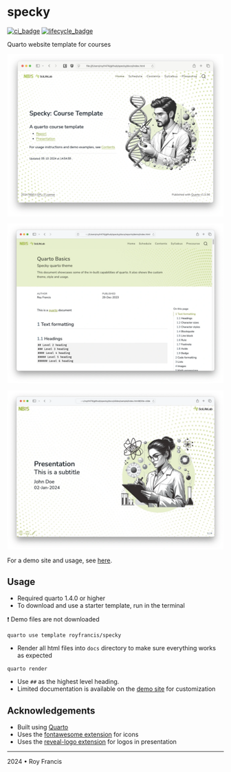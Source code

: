 # specky

[![ci_badge](https://github.com/royfrancis/specky/workflows/deploy/badge.svg)](https://github.com/royfrancis/specky/actions?workflow=deploy)    [![lifecycle_badge](https://lifecycle.r-lib.org/articles/figures/lifecycle-experimental.svg)](https://lifecycle.r-lib.org/articles/stages.html#experimental)

Quarto website template for courses

![Report home](preview-home.webp)

![Report preview](preview-report.webp)

![Slide preview](preview-slide.webp)

For a demo site and usage, see [here](https://royfrancis.github.io/specky).

## Usage

- Required quarto 1.4.0 or higher
- To download and use a starter template, run in the terminal

:exclamation: Demo files are not downloaded

```
quarto use template royfrancis/specky
```

- Render all html files into `docs` directory to make sure everything works as expected

```
quarto render
```

- Use `##` as the highest level heading.
- Limited documentation is available on the [demo site](https://royfrancis.github.io/specky/home_contents.html) for customization

## Acknowledgements

- Built using [Quarto](https://quarto.org/)
- Uses the [fontawesome extension](https://github.com/quarto-ext/fontawesome) for icons
- Uses the [reveal-logo extension](https://github.com/royfrancis/reveal-logo) for logos in presentation 

---

2024 • Roy Francis
